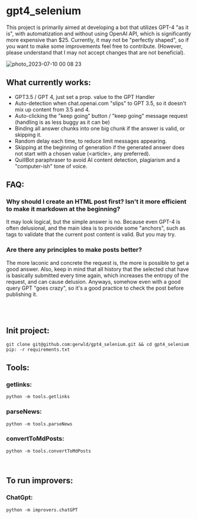 # gpt4_selenium

This project is primarily aimed at developing a bot that utilizes GPT-4 "as it is", with automatization and without using OpenAI API, which is significantly more expensive than $25. Currently, it may not be "perfectly shaped", so if you want to make some improvements feel free to contribute. (However, please understand that I may not accept changes that are not beneficial).

![photo_2023-07-10 00 08 23](https://github.com/gerwld/gpt4_selenium/assets/47056812/91aecf98-d9a9-4a9e-99ac-96536e47c064)


## What currently works:
- GPT3.5 / GPT 4, just set a prop. value to the GPT Handler
- Auto-detection when chat.openai.com "slips" to GPT 3.5, so it doesn't mix up content from 3.5 and 4.
- Auto-clicking the "keep going" button / "keep going" message request (handling is as less buggy as it can be)
- Binding all answer chunks into one big chunk if the answer is valid, or skipping it.
- Random delay each time, to reduce limit messages appearing.
- Skipping at the beginning of generation if the generated answer does not start with a chosen value (\<article\>, any preferred).
- QuillBot paraphraser to avoid AI content detection, plagiarism and a "computer-ish" tone of voice.

## FAQ:
### Why should I create an HTML post first? Isn't it more efficient to make it markdown at the beginning?
It may look logical, but the simple answer is no. Because even GPT-4 is often delusional, and the main idea is to provide some "anchors", such as tags to validate that the current post content is valid. But you may try.

### Are there any principles to make posts better?
The more laconic and concrete the request is, the more is possible to get a good answer. Also, keep in mind that all history that the selected chat have is basically submitted every time again, which increases the entropy of the request, and can cause delusion. Anyways, somehow even with a good query GPT "goes crazy", so it's a good practice to check the post before publishing it.

<br><br>

## Init project:

```
git clone git@github.com:gerwld/gpt4_selenium.git && cd gpt4_selenium
pip: -r requirements.txt
```
 
## Tools:
 
### getlinks:

```
python -m tools.getlinks
```

### parseNews:

```
python -m tools.parseNews
```

### convertToMdPosts:

```
python -m tools.convertToMdPosts
```

<br>

## To run improvers:

### ChatGpt:

```
python -m improvers.chatGPT
```

